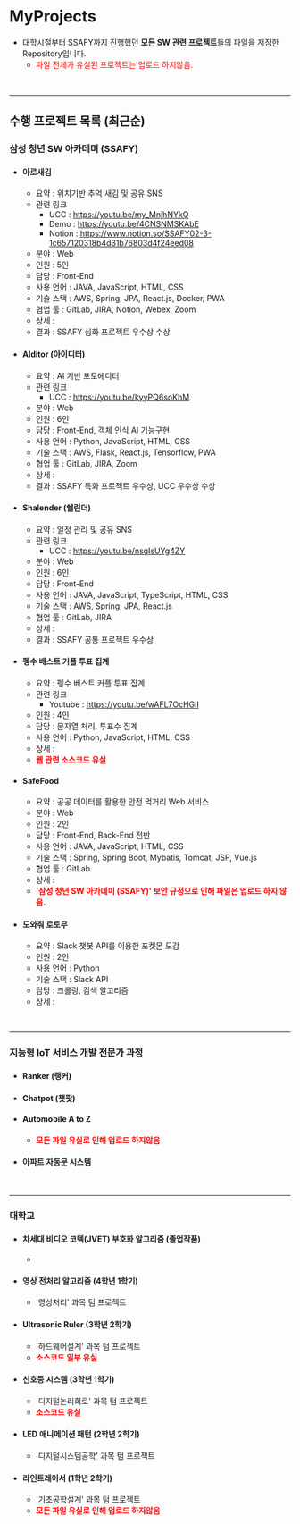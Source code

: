 # MyProjects

- 대학시절부터 SSAFY까지 진행했던 **모든 SW 관련 프로젝트**들의 파일을 저장한 Repository입니다.
  - <span style="color:red">파일 전체가 유실된 프로젝트는 업로드 하지않음.</span>

<br/>

---

## 수행 프로젝트 목록 (최근순)



### 삼성 청년 SW 아카데미 (SSAFY)

- #### **아로새김**

  - 요약 : 위치기반 추억 새김 및 공유 SNS  
  - 관련 링크
    - UCC : https://youtu.be/my_MnjhNYkQ
    - Demo : https://youtu.be/4CNSNMSKAbE
    - Notion : https://www.notion.so/SSAFY02-3-1c657120318b4d31b76803d4f24eed08
  - 분야 : Web
  - 인원 : 5인
  - 담당 :  Front-End
  - 사용 언어 : JAVA, JavaScript, HTML, CSS
  - 기술 스택 : AWS, Spring, JPA, React.js, Docker, PWA
  - 협업 툴 : GitLab, JIRA, Notion, Webex, Zoom
  - 상세 : 
  - 결과 : SSAFY 심화 프로젝트 우수상 수상



- #### **AIditor (아이디터)**

  - 요약 : AI 기반 포토에디터
  - 관련 링크
    - UCC : https://youtu.be/kyyPQ6soKhM
  - 분야 :  Web
  - 인원 : 6인
  - 담당 : Front-End, 객체 인식 AI 기능구현
  - 사용 언어 : Python, JavaScript, HTML, CSS
  - 기술 스택 : AWS, Flask, React.js, Tensorflow, PWA
  - 협업 툴 : GitLab, JIRA, Zoom
  - 상세 : 
  - 결과 : SSAFY 특화 프로젝트 우수상, UCC 우수상 수상



- #### **Shalender (쉘린더)**

  - 요약 : 일정 관리 및 공유 SNS
  - 관련 링크
    - UCC : https://youtu.be/nsqIsUYg4ZY
  - 분야 :  Web
  - 인원 : 6인
  - 담당 : Front-End
  - 사용 언어 : JAVA, JavaScript, TypeScript, HTML, CSS
  - 기술 스택 : AWS, Spring, JPA, React.js
  - 협업 툴 : GitLab, JIRA
  - 상세 : 
  - 결과 : SSAFY 공통 프로젝트 우수상



- #### **펭수 베스트 커플 투표 집계** 

  - 요약 : 펭수 베스트 커플 투표 집계
  - 관련 링크
    - Youtube : https://youtu.be/wAFL7OcHGiI
  - 인원 : 4인
  - 담당 : 문자열 처리, 투표수 집계
  - 사용 언어 : Python, JavaScript, HTML, CSS
  - 상세 : 
  - **<span style='color:red'>웹 관련 소스코드 유실</span>**

  

- #### **SafeFood**
  
  - 요약 : 공공 데이터를 활용한 안전 먹거리 Web 서비스
  - 분야 :  Web
  - 인원 : 2인
  - 담당 :  Front-End, Back-End 전반
  - 사용 언어 : JAVA, JavaScript, HTML, CSS 
  - 기술 스택 : Spring, Spring Boot, Mybatis, Tomcat, JSP, Vue.js
  - 협업 툴 : GitLab
  - 상세 : 
  - **<span style="color:red">'삼성 청년 SW 아카데미 (SSAFY)' 보안 규정으로 인해 파일은 업로드 하지 않음.</span>**



- #### **도와줘 로토무**

  - 요약 : Slack 챗봇 API를 이용한 포켓몬 도감
  - 인원 : 2인
  - 사용 언어 : Python
  - 기술 스택 : Slack API
  - 담당 : 크롤링, 검색 알고리즘
  - 상세 : 

<br/>

---

### 지능형 IoT 서비스 개발 전문가 과정

- #### **Ranker (랭커)**

- #### **Chatpot (챗팟)**

- #### **Automobile A to Z**

  - **<span style="color:red">모든 파일 유실로 인해 업로드 하지않음</span>**

- #### **아파트 자동문 시스템**

<br/>

---

### 대학교

- #### **차세대 비디오 코덱(JVET) 부호화 알고리즘** (졸업작품)
  
  - 



- #### **영상 전처리 알고리즘** (4학년 1학기)

  - '영상처리' 과목 텀 프로젝트



- #### **Ultrasonic Ruler** (3학년 2학기)
  
  - '하드웨어설계' 과목 텀 프로젝트
  - **<span style="color:red">소스코드 일부 유실</span>**



- #### **신호등 시스템** (3학년 1학기)

  - '디지털논리회로' 과목 텀 프로젝트
  - **<span style="color:red">소스코드 유실</span>**



- #### **LED 애니메이션 패턴 (2학년 2학기)**

  - '디지털시스템공학' 과목 텀 프로젝트



- #### **라인트레이서** (1학년 2학기)

  - '기초공학설계' 과목 텀 프로젝트
  - **<span style="color:red">모든 파일 유실로 인해 업로드 하지않음</span>**

